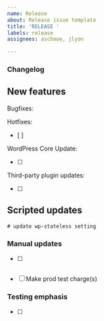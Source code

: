 ```yaml
---
name: Release
about: Release issue template
title: 'RELEASE '
labels: release
assignees: aschmoe, jlyon

---
```


### Changelog

## New features

Bugfixes:

Hotfixes:
- [ ] 

WordPress Core Update:

- [ ] 

Third-party plugin updates:

- [ ]  

## Scripted updates
```
# update wp-stateless setting
```
### Manual updates
- [ ] 
  ```
  ```
- [ ] Make prod test charge(s)

### Testing emphasis
- [ ]
